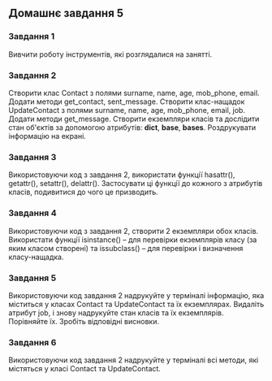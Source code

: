 ## Домашнє завдання 5

### Завдання 1

Вивчити роботу інструментів, які розглядалися на занятті.

### Завдання 2

Створити клас Contact з полями surname, name, age, mob_phone, email. Додати методи get_contact, sent_message. Створити клас-нащадок UpdateContact з полями surname, name, age, mob_phone, email, job. Додати методи get_message. Створити екземпляри класів та дослідити стан об'єктів за допомогою атрибутів: __dict__, __base__, __bases__. Роздрукувати інформацію на екрані.

### Завдання 3

Використовуючи код з завдання 2, використати функції hasattr(), getattr(), setattr(), delattr(). Застосувати ці функції до кожного з атрибутів класів, подивитися до чого це призводить.

### Завдання 4

Використовуючи код з завдання 2, створити 2 екземпляри обох класів. Використати функції isinstance() – для перевірки екземплярів класу (за яким класом створені) та issubclass() – для перевірки і визначення класу-нащадка.

### Завдання 5

Використовуючи код завдання 2 надрукуйте у терміналі інформацію, яка міститься у класах Contact та UpdateContact та їх екземплярах. Видаліть атрибут job, і знову надрукуйте стан класів та їх екземплярів. Порівняйте їх. Зробіть відповідні висновки.

### Завдання 6

Використовуючи код завдання 2 надрукуйте у терміналі всі методи, які містяться у класі Contact та UpdateContact.